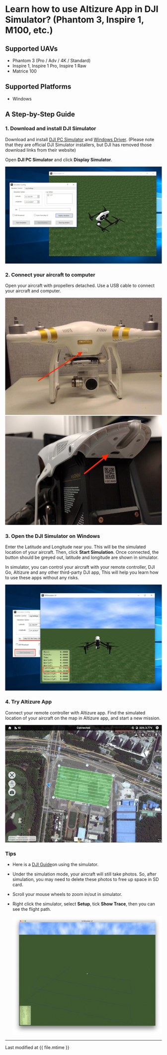 # Learn how to use Altizure App in DJI Simulator? (Phantom 3, Inspire 1, M100, etc.)

## Supported UAVs

* Phantom 3 \(Pro / Adv / 4K / Standard\)
* Inspire 1, Inspire 1 Pro, Inspire 1 Raw
* Matrice 100

## Supported Platforms

* Windows

## A Step-by-Step Guide

### 1. Download and install DJI Simulator

Download and install [DJI PC Simulator](https://drive.google.com/file/d/0B12rCazzaH98SFhVRVRBTFlZWlU/view) and [Windows Driver](https://drive.google.com/file/d/0B12rCazzaH98dTc5NGplZk1oSEk/view). (Please note that they are official DJI Simulator installers, but DJI has removed those download links from their website)

Open **DJI PC Simulator** and click **Display Simulator**.


![PC simulator-not connected](../../assets/pcsim-disconnected.png)

### 2. Connect your aircraft to computer

Open your aircraft with propellers detached. Use a USB cable to connect your aircraft and computer.

![Phantom 3 series-USB](../../assets/pcsim-usb-phantom3.jpg)
![Inspire 1 series-USB](../../assets/pcsim-usb-inspire1.jpg)

### 3. Open the DJI Simulator on Windows

Enter the Latitude and Longitude near you. This will be the simulated location of your aircraft. Then, click **Start Simulation**. Once connected, the button should be greyed out, latitude and longitude are shown in simulator.

In simulator, you can control your aircraft with your remote controller, DJI Go, Altizure and any other third-party DJI app, This will help you learn how to use these apps without any risks.

![PC simulator-after connecting](../../assets/pcsim-connected.png)

### 4. Try Altizure App

Connect your remote controller with Altizure app. Find the simulated location of your aircraft on the map in Altizure app, and start a new mission.

![Altizure app interface](../../assets/pcsim-altizureapp.jpg)

### Tips

* Here is a [DJI Guide](https://developer.dji.com/mobile-sdk/documentation/application-development-workflow/workflow-testing.html#aircraft-simulator)on using the simulator.
* Under the simulation mode, your aircraft will still take photos. So, after simulation, you may need to delete these photos to free up space in SD card.
* Scroll your mouse wheels to zoom in/out in simulator.
* Right click the simulator, select **Setup**, tick **Show Trace**, then you can see the flight path.

    ![flight path in simulator](../../assets/pcsim-trace.jpg)

---

Last modified at {{ file.mtime }}
